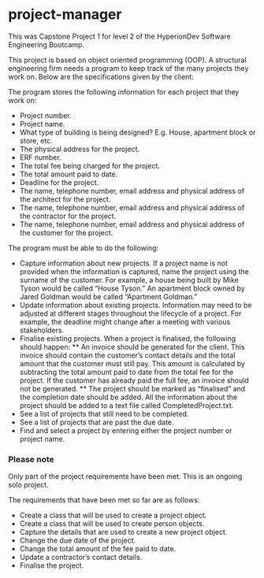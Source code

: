 # project-manager
This was Capstone Project 1 for level 2 of the HyperionDev Software Engineering Bootcamp.

This project is based on object oriented programming (OOP). A structural engineering firm needs a program to keep track of the many projects they work on.
Below are the specifications given by the client:

The program stores the following information for each project that they work on:
* Project number.
* Project name.
* What type of building is being designed? E.g. House, apartment block or
store, etc.
* The physical address for the project.
* ERF number.
* The total fee being charged for the project.
* The total amount paid to date.
* Deadline for the project.
* The name, telephone number, email address and physical address of the
architect for the project.
* The name, telephone number, email address and physical address of the
contractor for the project.
* The name, telephone number, email address and physical address of the
customer for the project.

The program must be able to do the following:
* Capture information about new projects. If a project name is not provided
when the information is captured, name the project using the surname of
the customer. For example, a house being built by Mike Tyson would be
called “House Tyson.” An apartment block owned by Jared Goldman would
be called “Apartment Goldman.”
* Update information about existing projects. Information may need to be
adjusted at different stages throughout the lifecycle of a project. For
example, the deadline might change after a meeting with various
stakeholders.
* Finalise existing projects. When a project is finalised, the following should
happen:
** An invoice should be generated for the client. This invoice should
contain the customer’s contact details and the total amount that the
customer must still pay. This amount is calculated by subtracting the
total amount paid to date from the total fee for the project. If the
customer has already paid the full fee, an invoice should not be
generated.
** The project should be marked as “finalised” and the completion date
should be added. All the information about the project should be
added to a text file called CompletedProject.txt.
* See a list of projects that still need to be completed.
* See a list of projects that are past the due date.
* Find and select a project by entering either the project number or project
name.

### Please note

Only part of the project requirements have been met. This is an ongoing solo project.

The requirements that have been met so far are as follows:
* Create a class that will be used to create a project object.
* Create a class that will be used to create person objects.
* Capture the details that are used to create a new project
object.
* Change the due date of the project.
* Change the total amount of the fee paid to date.
* Update a contractor’s contact details.
* Finalise the project.
